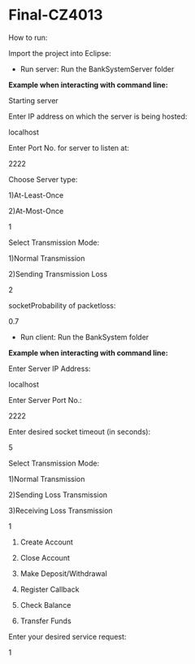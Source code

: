 # Final-CZ4013

How to run: 

Import the project into Eclipse: 

- Run server: Run the BankSystemServer folder 

**Example when interacting with command line:**

Starting server

Enter IP address on which the server is being hosted:

localhost

Enter Port No. for server to listen at:

2222

Choose Server type: 

1)At-Least-Once

2)At-Most-Once

1

Select Transmission Mode: 

1)Normal Transmission

2)Sending Transmission Loss

2

socketProbability of packetloss:

0.7

- Run client: Run the BankSystem folder

**Example when interacting with command line:**

Enter Server IP Address: 

localhost

Enter Server Port No.: 

2222

Enter desired socket timeout (in seconds): 

5

Select Transmission Mode: 

1)Normal Transmission

2)Sending Loss Transmission

3)Receiving Loss Transmission

1

1. Create Account

2. Close Account

3. Make Deposit/Withdrawal

4. Register Callback

5. Check Balance

6. Transfer Funds

Enter your desired service request: 

1

